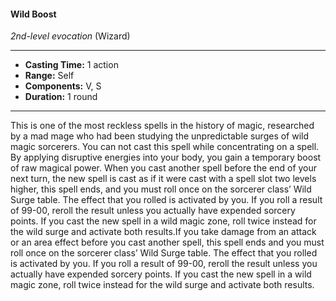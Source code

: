 #### Wild Boost
*2nd-level evocation* (Wizard)
___
- **Casting Time:** 1 action
- **Range:** Self
- **Components:** V, S
- **Duration:** 1 round
---
This is one of the most reckless spells in the history of magic, researched by a mad mage who had been studying the unpredictable surges of wild magic sorcerers. You can not cast this spell while concentrating on a spell. By applying disruptive energies into your body, you gain a temporary boost of raw magical power. When you cast another spell before the end of your next turn, the new spell is cast as if it were cast with a spell slot two levels higher, this spell ends, and you must roll once on the sorcerer class’ Wild Surge table. The effect that you rolled is activated by you. If you roll a result of 99-00, reroll the result unless you actually have expended sorcery points. If you cast the new spell in a wild magic zone, roll twice instead for the wild surge and activate both results.If you take damage from an attack or an area effect before you cast another spell, this spell ends and you must roll once on the sorcerer class’ Wild Surge table. The effect that you rolled is activated by you. If you roll a result of 99-00, reroll the result unless you actually have expended sorcery points. If you cast the new spell in a wild magic zone, roll twice instead for the wild surge and activate both results.
